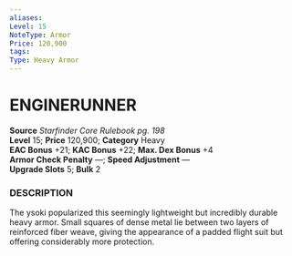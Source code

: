 ```yaml
---
aliases: 
Level: 15
NoteType: Armor
Price: 120,900
tags: 
Type: Heavy Armor
---
```

# ENGINERUNNER
**Source** _Starfinder Core Rulebook pg. 198_  
**Level** 15; **Price** 120,900; **Category** Heavy  
**EAC Bonus** +21; **KAC Bonus** +22; **Max. Dex Bonus** +4  
**Armor Check Penalty** —; **Speed Adjustment** —  
**Upgrade Slots** 5; **Bulk** 2

### DESCRIPTION

The ysoki popularized this seemingly lightweight but incredibly durable heavy armor. Small squares of dense metal lie between two layers of reinforced fiber weave, giving the appearance of a padded flight suit but offering considerably more protection.